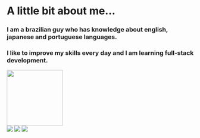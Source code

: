 # A little bit about me...
### I am a brazilian guy who has knowledge about english, japanese and portuguese languages. 
### I like to improve my skills every day and I am learning full-stack development.

<div align="left">
  <a href="https://github.com/nakaharan5">
  <img height="150em" src="https://github-readme-stats.vercel.app/api/top-langs/?username=nakaharan5&layout=compact&langs_count=7&theme=light"/>
</div>    

<div>
<a href="https://instagram.com/nakaharan5" target="_blank"><img src="https://img.shields.io/badge/-Instagram-%23E4405F?style=for-the-badge&logo=instagram&logoColor=white" target="_blank"></a>
<a href = "mailto: thiagofrankas@gmail.com"><img src="https://img.shields.io/badge/Gmail-D14836?style=for-the-badge&logo=gmail&logoColor=white" target="_blank"></a>
<a href="https://www.linkedin.com/in/thiago-frank-143682256/" target="_blank"><img src="https://img.shields.io/badge/-LinkedIn-%230077B5?style=for-the-badge&logo=linkedin&logoColor=white" target="_blank"></a>   
</div>
